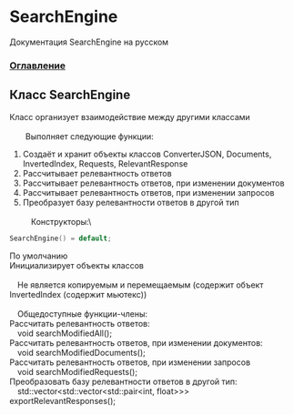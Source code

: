 # SearchEngine
Документация SearchEngine на русском

### [Оглавление](../index.md)

## Класс SearchEngine
Класс организует взаимодействие между другими классами\
\
&emsp;&emsp;Выполняет следующие функции:
		
1. Создаёт и хранит объекты классов ConverterJSON, Documents, InvertedIndex, Requests, RelevantResponse
2. Рассчитывает релевантность ответов
3. Рассчитывает релевантность ответов, при изменении документов
4. Рассчитывает релевантность ответов, при изменении запросов
5. Преобразует базу релевантности ответов в другой тип\
\
&emsp;Конструкторы:\
```cpp
SearchEngine() = default;
```
По умолчанию\
Инициализирует объекты классов\
\
&emsp;Не является копируемым и перемещаемым (содержит объект InvertedIndex (содержит мьютекс))\
\
&emsp;Общедоступные функции-члены:\
Рассчитать релевантность ответов:\
&emsp;void searchModifiedAll();\
Рассчитать релевантность ответов, при изменении документов:\
&emsp;void searchModifiedDocuments();\
Рассчитать релевантность ответов, при изменении запросов\
&emsp;void searchModifiedRequests();\
Преобразовать базу релевантности ответов в другой тип:\
&emsp;std::vector<std::vector<std::pair<int, float>>> exportRelevantResponses();
  
